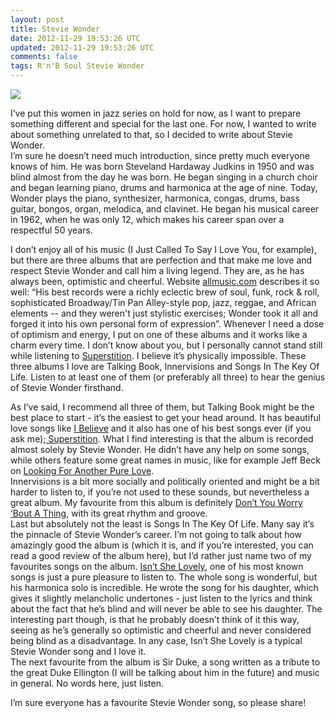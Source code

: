 ```yaml
---           
layout: post
title: Stevie Wonder
date: 2012-11-29 19:53:26 UTC
updated: 2012-11-29 19:53:26 UTC
comments: false
tags: R'n'B Soul Stevie Wonder
---
```

![](http://revivalist.okayplayer.com/wp-content/uploads/Stevie+Wonder+PNG-1024x906.png)

I’ve put this women in jazz series on hold for now, as I want to prepare
something different and special for the last one. For now, I wanted to write
about something unrelated to that, so I decided to write about Stevie Wonder.  
I’m sure he doesn’t need much introduction, since pretty much everyone knows
of him. He was born Steveland Hardaway Judkins in 1950 and was blind almost
from the day he was born. He began singing in a church choir and began
learning piano, drums and harmonica at the age of nine. Today, Wonder plays
the piano, synthesizer, harmonica, congas, drums, bass guitar, bongos, organ,
melodica, and clavinet. He began his musical career in 1962, when he was only
12, which makes his career span over a respectful 50 years.  
  
I don’t enjoy all of his music (I Just Called To Say I Love You, for example),
but there are three albums that are perfection and that make me love and
respect Stevie Wonder and call him a living legend. They are, as he has always
been, optimistic and cheerful. Website
[allmusic.com](http://www.allmusic.com/) describes it so well: “His best
records were a richly eclectic brew of soul, funk, rock & roll, sophisticated
Broadway/Tin Pan Alley-style pop, jazz, reggae, and African elements -- and
they weren't just stylistic exercises; Wonder took it all and forged it into
his own personal form of expression”. Whenever I need a dose of optimism and
energy, I put on one of these albums and it works like a charm every time. I
don’t know about you, but I personally cannot stand still while listening to
[Superstition](http://www.youtube.com/watch?v=rhw_zbvxvb4). I believe it’s
physically impossible. These three albums I love are Talking Book,
Innervisions and Songs In The Key Of Life. Listen to at least one of them (or
preferably all three) to hear the genius of Stevie Wonder firsthand.  
  
As I’ve said, I recommend all three of them, but Talking Book might be the
best place to start - it’s the easiest to get your head around. It has
beautiful love songs like [I
Believe](http://www.youtube.com/watch?v=M0Y9P45XYUc) and it also has one of
his best songs ever (if you ask me);[
Superstition](http://www.youtube.com/watch?v=rhw_zbvxvb4). What I find
interesting is that the album is recorded almost solely by Stevie Wonder. He
didn’t have any help on some songs, while others feature some great names in
music, like for example Jeff Beck on [Looking For Another Pure
Love](http://www.youtube.com/watch?v=cY2fz5RBgvQ).  
Innervisions is a bit more socially and politically oriented and might be a
bit harder to listen to, if you’re not used to these sounds, but nevertheless
a great album. My favourite from this album is definitely [Don’t You Worry
‘Bout A Thing](http://www.youtube.com/watch?v=BOz3p6k5O2g), with its great
rhythm and groove.  
Last but absolutely not the least is Songs In The Key Of Life. Many say it’s
the pinnacle of Stevie Wonder’s career. I’m not going to talk about how
amazingly good the album is (which it is, and if you’re interested, you can
read a good review of the album here), but I’d rather just name two of my
favourites songs on the album. [Isn’t She
Lovely](http://www.youtube.com/watch?v=IVvkjuEAwgU), one of his most known
songs is just a pure pleasure to listen to. The whole song is wonderful, but
his harmonica solo is incredible. He wrote the song for his daughter, which
gives it slightly melancholic undertones \- just listen to the lyrics and
think about the fact that he’s blind and will never be able to see his
daughter. The interesting part though, is that he probably doesn’t think of it
this way, seeing as he’s generally so optimistic and cheerful and never
considered being blind as a disadvantage. In any case, Isn’t She Lovely is a
typical Stevie Wonder song and I love it.  
The next favourite from the album is Sir Duke, a song written as a tribute to
the great Duke Ellington (I will be talking about him in the future) and music
in general. No words here, just listen.  

  
  
I’m sure everyone has a favourite Stevie Wonder song, so please share!

